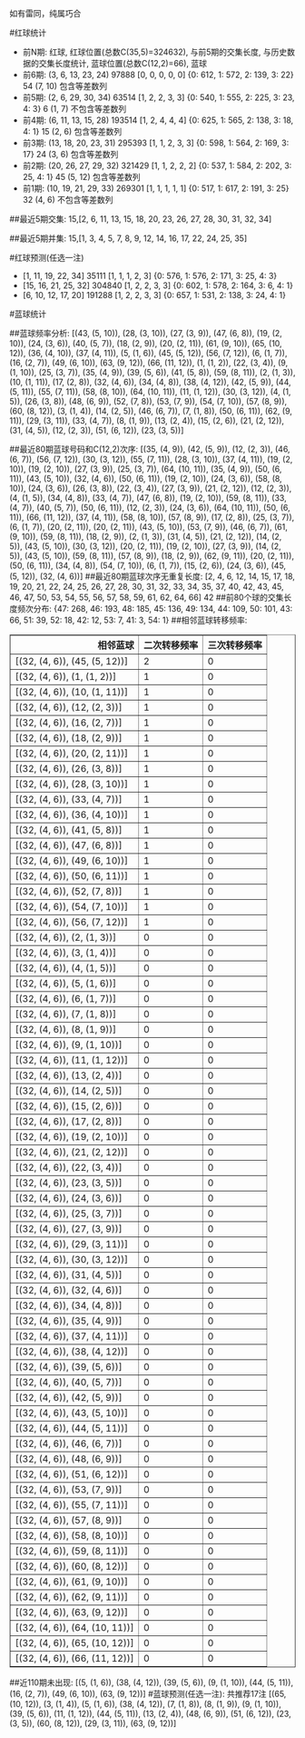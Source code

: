 <!-- 
.. title: 大乐透16030期(2016-03-16)数据分析报告
.. slug: dlott-16030-2016-03-16-report
.. date: 2016-03-17 08:00:00 UTC+08:00
.. tags: Lottery
.. link: 
.. description: 
.. type: text
-->

如有雷同，纯属巧合

<!-- TEASER_END-->

#红球统计

- 前N期: 红球, 红球位置(总数C(35,5)=324632), 与前5期的交集长度, 与历史数据的交集长度统计, 蓝球位置(总数C(12,2)=66), 蓝球
- 前6期: (3, 6, 13, 23, 24) 97888 [0, 0, 0, 0, 0] {0: 612, 1: 572, 2: 139, 3: 22} 54 (7, 10) 包含等差数列
- 前5期: (2, 6, 29, 30, 34) 63514 [1, 2, 2, 3, 3] {0: 540, 1: 555, 2: 225, 3: 23, 4: 3} 6 (1, 7) 不包含等差数列
- 前4期: (6, 11, 13, 15, 28) 193514 [1, 2, 4, 4, 4] {0: 625, 1: 565, 2: 138, 3: 18, 4: 1} 15 (2, 6) 包含等差数列
- 前3期: (13, 18, 20, 23, 31) 295393 [1, 1, 2, 3, 3] {0: 598, 1: 564, 2: 169, 3: 17} 24 (3, 6) 包含等差数列
- 前2期: (20, 26, 27, 29, 32) 321429 [1, 1, 2, 2, 2] {0: 537, 1: 584, 2: 202, 3: 25, 4: 1} 45 (5, 12) 包含等差数列
- 前1期: (10, 19, 21, 29, 33) 269301 [1, 1, 1, 1, 1] {0: 517, 1: 617, 2: 191, 3: 25} 32 (4, 6) 不包含等差数列

##最近5期交集:
15,[2, 6, 11, 13, 15, 18, 20, 23, 26, 27, 28, 30, 31, 32, 34]

##最近5期并集:
15,[1, 3, 4, 5, 7, 8, 9, 12, 14, 16, 17, 22, 24, 25, 35]

#红球预测(任选一注)

- [1, 11, 19, 22, 34] 35111 [1, 1, 1, 2, 3] {0: 576, 1: 576, 2: 171, 3: 25, 4: 3}
- [15, 16, 21, 25, 32] 304840 [1, 2, 2, 3, 3] {0: 602, 1: 578, 2: 164, 3: 6, 4: 1}
- [6, 10, 12, 17, 20] 191288 [1, 2, 2, 3, 3] {0: 657, 1: 531, 2: 138, 3: 24, 4: 1}

#蓝球统计

##蓝球频率分析:
[(43, (5, 10)), (28, (3, 10)), (27, (3, 9)), (47, (6, 8)), (19, (2, 10)), (24, (3, 6)), (40, (5, 7)), (18, (2, 9)), (20, (2, 11)), (61, (9, 10)), (65, (10, 12)), (36, (4, 10)), (37, (4, 11)), (5, (1, 6)), (45, (5, 12)), (56, (7, 12)), (6, (1, 7)), (16, (2, 7)), (49, (6, 10)), (63, (9, 12)), (66, (11, 12)), (1, (1, 2)), (22, (3, 4)), (9, (1, 10)), (25, (3, 7)), (35, (4, 9)), (39, (5, 6)), (41, (5, 8)), (59, (8, 11)), (2, (1, 3)), (10, (1, 11)), (17, (2, 8)), (32, (4, 6)), (34, (4, 8)), (38, (4, 12)), (42, (5, 9)), (44, (5, 11)), (55, (7, 11)), (58, (8, 10)), (64, (10, 11)), (11, (1, 12)), (30, (3, 12)), (4, (1, 5)), (26, (3, 8)), (48, (6, 9)), (52, (7, 8)), (53, (7, 9)), (54, (7, 10)), (57, (8, 9)), (60, (8, 12)), (3, (1, 4)), (14, (2, 5)), (46, (6, 7)), (7, (1, 8)), (50, (6, 11)), (62, (9, 11)), (29, (3, 11)), (33, (4, 7)), (8, (1, 9)), (13, (2, 4)), (15, (2, 6)), (21, (2, 12)), (31, (4, 5)), (12, (2, 3)), (51, (6, 12)), (23, (3, 5))]

##最近80期蓝球号码和C(12,2)次序:
 [(35, (4, 9)), (42, (5, 9)), (12, (2, 3)), (46, (6, 7)), (56, (7, 12)), (30, (3, 12)), (55, (7, 11)), (28, (3, 10)), (37, (4, 11)), (19, (2, 10)), (19, (2, 10)), (27, (3, 9)), (25, (3, 7)), (64, (10, 11)), (35, (4, 9)), (50, (6, 11)), (43, (5, 10)), (32, (4, 6)), (50, (6, 11)), (19, (2, 10)), (24, (3, 6)), (58, (8, 10)), (24, (3, 6)), (26, (3, 8)), (22, (3, 4)), (27, (3, 9)), (21, (2, 12)), (12, (2, 3)), (4, (1, 5)), (34, (4, 8)), (33, (4, 7)), (47, (6, 8)), (19, (2, 10)), (59, (8, 11)), (33, (4, 7)), (40, (5, 7)), (50, (6, 11)), (12, (2, 3)), (24, (3, 6)), (64, (10, 11)), (50, (6, 11)), (66, (11, 12)), (37, (4, 11)), (58, (8, 10)), (57, (8, 9)), (17, (2, 8)), (25, (3, 7)), (6, (1, 7)), (20, (2, 11)), (20, (2, 11)), (43, (5, 10)), (53, (7, 9)), (46, (6, 7)), (61, (9, 10)), (59, (8, 11)), (18, (2, 9)), (2, (1, 3)), (31, (4, 5)), (21, (2, 12)), (14, (2, 5)), (43, (5, 10)), (30, (3, 12)), (20, (2, 11)), (19, (2, 10)), (27, (3, 9)), (14, (2, 5)), (43, (5, 10)), (59, (8, 11)), (57, (8, 9)), (18, (2, 9)), (62, (9, 11)), (20, (2, 11)), (50, (6, 11)), (34, (4, 8)), (54, (7, 10)), (6, (1, 7)), (15, (2, 6)), (24, (3, 6)), (45, (5, 12)), (32, (4, 6))]
##最近80期蓝球次序无重复长度:
 [2, 4, 6, 12, 14, 15, 17, 18, 19, 20, 21, 22, 24, 25, 26, 27, 28, 30, 31, 32, 33, 34, 35, 37, 40, 42, 43, 45, 46, 47, 50, 53, 54, 55, 56, 57, 58, 59, 61, 62, 64, 66] 42
##前80个球的交集长度频次分布:
{47: 268, 46: 193, 48: 185, 45: 136, 49: 134, 44: 109, 50: 101, 43: 66, 51: 39, 52: 18, 42: 12, 53: 7, 41: 3, 54: 1}
##相邻蓝球转移频率:
 <table border="1" class="table table-striped dataframe">
  <thead>
    <tr style="text-align: right;">
      <th>相邻蓝球</th>
      <th>二次转移频率</th>
      <th>三次转移频率</th>
    </tr>
  </thead>
  <tbody>
    <tr>
      <td>[(32, (4, 6)), (45, (5, 12))]</td>
      <td>2</td>
      <td>0</td>
    </tr>
    <tr>
      <td>[(32, (4, 6)), (1, (1, 2))]</td>
      <td>1</td>
      <td>0</td>
    </tr>
    <tr>
      <td>[(32, (4, 6)), (10, (1, 11))]</td>
      <td>1</td>
      <td>0</td>
    </tr>
    <tr>
      <td>[(32, (4, 6)), (12, (2, 3))]</td>
      <td>1</td>
      <td>0</td>
    </tr>
    <tr>
      <td>[(32, (4, 6)), (16, (2, 7))]</td>
      <td>1</td>
      <td>0</td>
    </tr>
    <tr>
      <td>[(32, (4, 6)), (18, (2, 9))]</td>
      <td>1</td>
      <td>0</td>
    </tr>
    <tr>
      <td>[(32, (4, 6)), (20, (2, 11))]</td>
      <td>1</td>
      <td>0</td>
    </tr>
    <tr>
      <td>[(32, (4, 6)), (26, (3, 8))]</td>
      <td>1</td>
      <td>0</td>
    </tr>
    <tr>
      <td>[(32, (4, 6)), (28, (3, 10))]</td>
      <td>1</td>
      <td>0</td>
    </tr>
    <tr>
      <td>[(32, (4, 6)), (33, (4, 7))]</td>
      <td>1</td>
      <td>0</td>
    </tr>
    <tr>
      <td>[(32, (4, 6)), (36, (4, 10))]</td>
      <td>1</td>
      <td>0</td>
    </tr>
    <tr>
      <td>[(32, (4, 6)), (41, (5, 8))]</td>
      <td>1</td>
      <td>0</td>
    </tr>
    <tr>
      <td>[(32, (4, 6)), (47, (6, 8))]</td>
      <td>1</td>
      <td>0</td>
    </tr>
    <tr>
      <td>[(32, (4, 6)), (49, (6, 10))]</td>
      <td>1</td>
      <td>0</td>
    </tr>
    <tr>
      <td>[(32, (4, 6)), (50, (6, 11))]</td>
      <td>1</td>
      <td>0</td>
    </tr>
    <tr>
      <td>[(32, (4, 6)), (52, (7, 8))]</td>
      <td>1</td>
      <td>0</td>
    </tr>
    <tr>
      <td>[(32, (4, 6)), (54, (7, 10))]</td>
      <td>1</td>
      <td>0</td>
    </tr>
    <tr>
      <td>[(32, (4, 6)), (56, (7, 12))]</td>
      <td>1</td>
      <td>0</td>
    </tr>
    <tr>
      <td>[(32, (4, 6)), (2, (1, 3))]</td>
      <td>0</td>
      <td>0</td>
    </tr>
    <tr>
      <td>[(32, (4, 6)), (3, (1, 4))]</td>
      <td>0</td>
      <td>0</td>
    </tr>
    <tr>
      <td>[(32, (4, 6)), (4, (1, 5))]</td>
      <td>0</td>
      <td>0</td>
    </tr>
    <tr>
      <td>[(32, (4, 6)), (5, (1, 6))]</td>
      <td>0</td>
      <td>0</td>
    </tr>
    <tr>
      <td>[(32, (4, 6)), (6, (1, 7))]</td>
      <td>0</td>
      <td>0</td>
    </tr>
    <tr>
      <td>[(32, (4, 6)), (7, (1, 8))]</td>
      <td>0</td>
      <td>0</td>
    </tr>
    <tr>
      <td>[(32, (4, 6)), (8, (1, 9))]</td>
      <td>0</td>
      <td>0</td>
    </tr>
    <tr>
      <td>[(32, (4, 6)), (9, (1, 10))]</td>
      <td>0</td>
      <td>0</td>
    </tr>
    <tr>
      <td>[(32, (4, 6)), (11, (1, 12))]</td>
      <td>0</td>
      <td>0</td>
    </tr>
    <tr>
      <td>[(32, (4, 6)), (13, (2, 4))]</td>
      <td>0</td>
      <td>0</td>
    </tr>
    <tr>
      <td>[(32, (4, 6)), (14, (2, 5))]</td>
      <td>0</td>
      <td>0</td>
    </tr>
    <tr>
      <td>[(32, (4, 6)), (15, (2, 6))]</td>
      <td>0</td>
      <td>0</td>
    </tr>
    <tr>
      <td>[(32, (4, 6)), (17, (2, 8))]</td>
      <td>0</td>
      <td>0</td>
    </tr>
    <tr>
      <td>[(32, (4, 6)), (19, (2, 10))]</td>
      <td>0</td>
      <td>0</td>
    </tr>
    <tr>
      <td>[(32, (4, 6)), (21, (2, 12))]</td>
      <td>0</td>
      <td>0</td>
    </tr>
    <tr>
      <td>[(32, (4, 6)), (22, (3, 4))]</td>
      <td>0</td>
      <td>0</td>
    </tr>
    <tr>
      <td>[(32, (4, 6)), (23, (3, 5))]</td>
      <td>0</td>
      <td>0</td>
    </tr>
    <tr>
      <td>[(32, (4, 6)), (24, (3, 6))]</td>
      <td>0</td>
      <td>0</td>
    </tr>
    <tr>
      <td>[(32, (4, 6)), (25, (3, 7))]</td>
      <td>0</td>
      <td>0</td>
    </tr>
    <tr>
      <td>[(32, (4, 6)), (27, (3, 9))]</td>
      <td>0</td>
      <td>0</td>
    </tr>
    <tr>
      <td>[(32, (4, 6)), (29, (3, 11))]</td>
      <td>0</td>
      <td>0</td>
    </tr>
    <tr>
      <td>[(32, (4, 6)), (30, (3, 12))]</td>
      <td>0</td>
      <td>0</td>
    </tr>
    <tr>
      <td>[(32, (4, 6)), (31, (4, 5))]</td>
      <td>0</td>
      <td>0</td>
    </tr>
    <tr>
      <td>[(32, (4, 6)), (32, (4, 6))]</td>
      <td>0</td>
      <td>0</td>
    </tr>
    <tr>
      <td>[(32, (4, 6)), (34, (4, 8))]</td>
      <td>0</td>
      <td>0</td>
    </tr>
    <tr>
      <td>[(32, (4, 6)), (35, (4, 9))]</td>
      <td>0</td>
      <td>0</td>
    </tr>
    <tr>
      <td>[(32, (4, 6)), (37, (4, 11))]</td>
      <td>0</td>
      <td>0</td>
    </tr>
    <tr>
      <td>[(32, (4, 6)), (38, (4, 12))]</td>
      <td>0</td>
      <td>0</td>
    </tr>
    <tr>
      <td>[(32, (4, 6)), (39, (5, 6))]</td>
      <td>0</td>
      <td>0</td>
    </tr>
    <tr>
      <td>[(32, (4, 6)), (40, (5, 7))]</td>
      <td>0</td>
      <td>0</td>
    </tr>
    <tr>
      <td>[(32, (4, 6)), (42, (5, 9))]</td>
      <td>0</td>
      <td>0</td>
    </tr>
    <tr>
      <td>[(32, (4, 6)), (43, (5, 10))]</td>
      <td>0</td>
      <td>0</td>
    </tr>
    <tr>
      <td>[(32, (4, 6)), (44, (5, 11))]</td>
      <td>0</td>
      <td>0</td>
    </tr>
    <tr>
      <td>[(32, (4, 6)), (46, (6, 7))]</td>
      <td>0</td>
      <td>0</td>
    </tr>
    <tr>
      <td>[(32, (4, 6)), (48, (6, 9))]</td>
      <td>0</td>
      <td>0</td>
    </tr>
    <tr>
      <td>[(32, (4, 6)), (51, (6, 12))]</td>
      <td>0</td>
      <td>0</td>
    </tr>
    <tr>
      <td>[(32, (4, 6)), (53, (7, 9))]</td>
      <td>0</td>
      <td>0</td>
    </tr>
    <tr>
      <td>[(32, (4, 6)), (55, (7, 11))]</td>
      <td>0</td>
      <td>0</td>
    </tr>
    <tr>
      <td>[(32, (4, 6)), (57, (8, 9))]</td>
      <td>0</td>
      <td>0</td>
    </tr>
    <tr>
      <td>[(32, (4, 6)), (58, (8, 10))]</td>
      <td>0</td>
      <td>0</td>
    </tr>
    <tr>
      <td>[(32, (4, 6)), (59, (8, 11))]</td>
      <td>0</td>
      <td>0</td>
    </tr>
    <tr>
      <td>[(32, (4, 6)), (60, (8, 12))]</td>
      <td>0</td>
      <td>0</td>
    </tr>
    <tr>
      <td>[(32, (4, 6)), (61, (9, 10))]</td>
      <td>0</td>
      <td>0</td>
    </tr>
    <tr>
      <td>[(32, (4, 6)), (62, (9, 11))]</td>
      <td>0</td>
      <td>0</td>
    </tr>
    <tr>
      <td>[(32, (4, 6)), (63, (9, 12))]</td>
      <td>0</td>
      <td>0</td>
    </tr>
    <tr>
      <td>[(32, (4, 6)), (64, (10, 11))]</td>
      <td>0</td>
      <td>0</td>
    </tr>
    <tr>
      <td>[(32, (4, 6)), (65, (10, 12))]</td>
      <td>0</td>
      <td>0</td>
    </tr>
    <tr>
      <td>[(32, (4, 6)), (66, (11, 12))]</td>
      <td>0</td>
      <td>0</td>
    </tr>
  </tbody>
</table>
##近110期未出现:
 [(5, (1, 6)), (38, (4, 12)), (39, (5, 6)), (9, (1, 10)), (44, (5, 11)), (16, (2, 7)), (49, (6, 10)), (63, (9, 12))]
#蓝球预测(任选一注):
共推荐17注
 [(65, (10, 12)), (3, (1, 4)), (5, (1, 6)), (38, (4, 12)), (7, (1, 8)), (8, (1, 9)), (9, (1, 10)), (39, (5, 6)), (11, (1, 12)), (44, (5, 11)), (13, (2, 4)), (48, (6, 9)), (51, (6, 12)), (23, (3, 5)), (60, (8, 12)), (29, (3, 11)), (63, (9, 12))]

